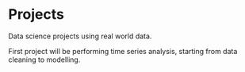 # Projects
Data science projects using real world data.

First project will be performing time series analysis, starting from data cleaning to modelling.
